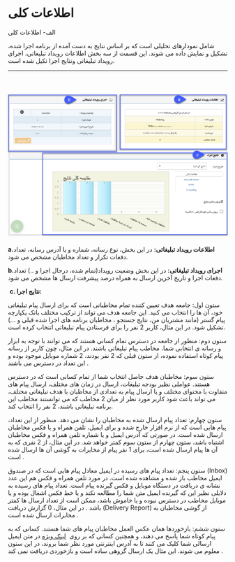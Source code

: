 # اطلاعات کلی    

الف- اطلاعات کلی

شامل نمودارهای تحلیلی است که بر اساس نتایج به دست آمده از برنامه اجرا شده، تشکیل و نمایش داده می شوند. این قسمت از سه بخش اطلاعات رویداد تبلیغاتی، اجرای رویداد تبلیغاتی ونتایج اجرا تکیل شده است.


------------------------------------------------------------------------------------------------------------------------------------------------------------------------------------------------------------------------

        ![](advertise-advertise-tools2.1)
-----------------------------------------

**a.اطلاعات رویداد تبلیغاتی:** در این بخش، نوع رسانه، شماره و یا آدرس رسانه، تعداد دفعات تکرار و تعداد مخاطبان مشخص می شود.

**b.اجرای رویداد تبلیغاتی:** در این بخش وضعیت رویداد(تمام شده، درحال اجرا و ..) تعداد دفعات اجرا و تاریخ آخرین ارسال به همراه درصد پیشرفت ارسال ها مشخص می شود.

 **c. نتایج اجرا:**

ستون اول: جامعه هدف تعیین کننده تمام مخاطبانی است که برای ارسال پیام تبلیغاتی خود، آن ها را انتخاب می کنید. این جامعه هدف می تواند از ترکیب مختلف بانک یکپارچه پیام گستر (مانند مشتریان من، نتایج جستجو ، مخاطبان برنامه های اجرا شده قبلی و ...) تشکیل شود. در این مثال، کاربر 2 نفر را برای فرستادن پیام تبلیغاتی انتخاب کرده است.

ستون دوم: منظور از جامعه در دسترس تمام کسانی هستند که می توانند با توجه به ابزار و رسانه ی انتخابی شما، مخاطب پیام تبلیغاتی باشند. در این مثال، چون کاربر از رسانه پیام کوتاه استفاده نموده، از ستون قبلی که 2 نفر بودند، 2 شماره موبایل موجود بوده و این تعداد در دسترس می باشند .

ستون سوم: مخاطبان هدف حاصل انتخاب شما از تمام کسانی است که در دسترس هستند. عواملی نظیر بودجه تبلیغات، ارسال در زمان های مختلف، ارسال پیام های متفاوت با محتوای مختلف و یا ارسال پیام به تعدادی از مخاطبان با هدف تبلیغاتی مختلف، می تواند باعث شود کاربر مورد نظر از میان 2 مخاطب که می توانستند مخاطب این برنامه تبلیغاتی باشند، 2 نفر را انتخاب کند.

ستون چهارم: تعداد پیام ارسال شده به مخاطبان را نشان می دهد. منظور از این تعداد، پیام هایی است که از نرم افزار خارج شده و برای ایمیل، تلفن همراه و یا فکس مخاطبان ارسال شده است. در صورتی که آدرس ایمیل و یا شماره تلفن همراه و فکس مخاطبان اشتباه باشد، ستون چهارم از ستون سوم کمتر خواهد شد. در این مثال، از 2 نفری که به آن ها پیام ارسال شده است، برای 1 نفر پیام از مخابرات به گوشی آن ها ارسال شده است .

ستون پنجم: تعداد پیام های رسیده در ایمیل معادل پیام هایی است که در صندوق (Inbox) ایمیل مخاطب باز شده و مشاهده شده است. در مورد تلفن همراه و فکس هم این عدد نشانه ی دریافت در دستگاه موبایل و فکس گیرنده پیام است. تعداد پیام های رسیده به دلایلی نظیر این که گیرنده ایمیل متن شما را مطالعه نکند و یا خط فکس اشغال بوده و یا موبایل مخاطب در دسترس نبوده و یا خاموش باشد، ممکن است از تعداد ارسال ها کمتر باشد . در این مثال، 0 گزارش دریافت (Delivery Report) از گوشی مخاطبان به مخابرات ارسال شده است .

ستون ششم: بازخوردها همان عکس العمل مخاطبان پیام های شما هستند. کسانی که به پیام کوتاه شما پاسخ می دهند، و همچنین کسانی که بر روی  [لینک ویژه](../Email/InteligentEmail.md) در متن ایمیل ارسالی شما کلیک می کنند تا به آدرس اینترنتی مورد نظر شما بروند، در این ستون معلوم می شوند. این مثال یک ارسال گروهی ساده است و بازخوردی دریافت نمی کند .